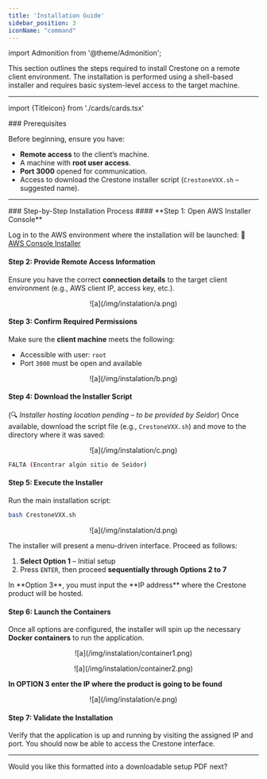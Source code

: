 ```yaml
---
title: 'Installation Guide'
sidebar_position: 3
iconName: "command"
---
```

import Admonition from '@theme/Admonition';

This section outlines the steps required to install Crestone on a remote client environment. The installation is performed using a shell-based installer and requires basic system-level access to the target machine.

---
import {Titleicon} from './cards/cards.tsx'

<Titleicon icon="storage" >
### Prerequisites
</Titleicon>

Before beginning, ensure you have:

* **Remote access** to the client’s machine.
* A machine with **root user access**.
* **Port 3000** opened for communication.
* Access to download the Crestone installer script (`CrestoneVXX.sh` – suggested name).

---
<Titleicon icon="wrenchPrice" >
### Step-by-Step Installation Process
</Titleicon>
#### **Step 1: Open AWS Installer Console**

Log in to the AWS environment where the installation will be launched:
🔗 [AWS Console Installer](https://us-east-2.signin.aws.amazon.com/oauth?client_id=arn%3Aaws%3Asignin%3A%3A%3Aconsole%2Fcanvas&code_challenge=CahF80A_hDXPz-9WVY2_BAcWCSio1eYpekCEQTDEr9Y&code_challenge_method=SHA-256&response_type=code&redirect_uri=https%3A%2F%2Fconsole.aws.amazon.com%2Fconsole%2Fhome%3FhashArgs%3D%2523%26isauthcode%3Dtrue%26nc2%3Dh_ct%26src%3Dheader-signin%26state%3DhashArgsFromTB_us-east-2_b8b7ddc7f76c45c5)

#### **Step 2: Provide Remote Access Information**

Ensure you have the correct **connection details** to the target client environment (e.g., AWS client IP, access key, etc.).

<p align="center">
![a](/img/instalation/a.png)
</p>

#### **Step 3: Confirm Required Permissions**

Make sure the **client machine** meets the following:

* Accessible with user: `root`
* Port `3000` must be open and available

<p align="center">
![a](/img/instalation/b.png)
</p>

#### **Step 4: Download the Installer Script**

(🔍 *Installer hosting location pending – to be provided by Seidor*)
Once available, download the script file (e.g., `CrestoneVXX.sh`) and move to the directory where it was saved:

<p align="center">
![a](/img/instalation/c.png)
</p>

```bash
FALTA (Encontrar algún sitio de Seidor)
```

#### **Step 5: Execute the Installer**

Run the main installation script:

```bash
bash CrestoneVXX.sh
```

<p align="center">
![a](/img/instalation/d.png)
</p>


The installer will present a menu-driven interface. Proceed as follows:

1. **Select Option 1** – Initial setup
2. Press `ENTER`, then proceed **sequentially through Options 2 to 7**


<Admonition type="info">
    In **Option 3**, you must input the **IP address** where the Crestone product will be hosted.
</Admonition >


#### **Step 6: Launch the Containers**

Once all options are configured, the installer will spin up the necessary **Docker containers** to run the application.

<p align="center">
![a](/img/instalation/container1.png)
</p>

<p align="center">
![a](/img/instalation/container2.png)
</p>


**In OPTION 3 enter the IP where the product is going to be found**

<p align="center">
![a](/img/instalation/e.png)
</p>

#### **Step 7: Validate the Installation**

Verify that the application is up and running by visiting the assigned IP and port. You should now be able to access the Crestone interface.

---

Would you like this formatted into a downloadable setup PDF next?
